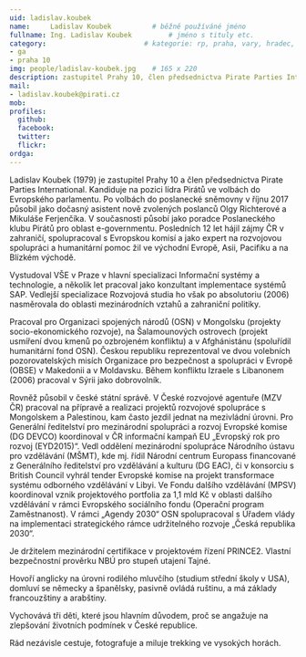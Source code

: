 ```yaml
---
uid: ladislav.koubek
name:     Ladislav Koubek          # běžně používáné jméno
fullname: Ing. Ladislav Koubek         # jméno s tituly etc.
category:                        # kategorie: rp, praha, vary, hradec, jmk, senat
- ga
- praha 10
img: people/ladislav-koubek.jpg    # 165 x 220
description: zastupitel Prahy 10, člen předsednictva Pirate Parties International, kandidát na pozici lídra Pirátů ve volbách do Evropského parlamentu                      # kratký popis, max 160 znaků
mail:
- ladislav.koubek@pirati.cz
mob:                          
profiles:
  github:     
  facebook:         
  twitter:                 
  flickr:        
ordga: 
---
```


Ladislav Koubek (1979) je zastupitel Prahy 10 a člen předsednictva Pirate Parties International. Kandiduje na pozici lídra Pirátů ve volbách do Evropského parlamentu. Po volbách do poslanecké sněmovny v říjnu 2017 působil jako dočasný asistent nově zvolených poslanců Olgy Richterové a Mikuláše Ferjenčíka. V současnosti působí jako poradce Poslaneckého klubu Pirátů pro oblast e-governmentu. Posledních 12 let hájil zájmy ČR v zahraničí, spolupracoval s Evropskou komisí a jako expert na rozvojovou spolupráci a humanitární pomoc žil ve východní Evropě, Asii, Pacifiku a na Blízkém východě. 

Vystudoval VŠE v Praze v hlavní specializaci Informační systémy a technologie, a několik let pracoval jako konzultant implementace systémů SAP. Vedlejší specializace Rozvojová studia ho však po absolutoriu (2006) nasměrovala do oblasti mezinárodních vztahů a zahraniční politiky. 

Pracoval pro Organizaci spojených národů (OSN) v Mongolsku (projekty socio-ekonomického rozvoje), na Šalamounových ostrovech (projekt usmíření dvou kmenů po ozbrojeném konfliktu) a v Afghánistánu (spoluřídil humanitární fond OSN). Českou republiku reprezentoval ve dvou volebních pozorovatelských misích Organizace pro bezpečnost a spolupráci v Evropě (OBSE) v Makedonii a v Moldavsku. Během konfliktu Izraele s Libanonem (2006) pracoval v  Sýrii jako dobrovolník.

Rovněž působil v české státní správě. V České rozvojové agentuře (MZV ČR) pracoval na přípravě a realizaci projektů rozvojové spolupráce s Mongolskem a Palestinou, kam často jezdil jednat na mezivládní úrovni. Pro Generální ředitelství pro mezinárodní spolupráci a rozvoj Evropské komise (DG DEVCO) koordinoval v ČR informační kampaň EU „Evropský rok pro rozvoj (EYD2015)“. Vedl oddělení mezinárodní spolupráce Národního ústavu pro vzdělávání (MŠMT), kde mj. řídil Národní centrum Europass financované z Generálního ředitelství pro vzdělávání a kulturu (DG EAC), či v konsorciu s British Council vyhrál tender Evropské komise na projekt transformace systému odborného vzdělávání v Libyi. Ve Fondu dalšího vzdělávání (MPSV) koordinoval vznik projektového portfolia za 1,1 mld Kč v oblasti dalšího vzdělávání v rámci Evropského sociálního fondu (Operační program Zaměstnanost). V rámci „Agendy 2030“ OSN spolupracoval s Úřadem vlády na implementaci strategického rámce udržitelného rozvoje „Česká republika 2030“. 

Je držitelem mezinárodní certifikace v projektovém řízení PRINCE2. Vlastní bezpečnostní prověrku NBÚ pro stupeň utajení Tajné. 

Hovoří anglicky na úrovni rodilého mluvčího (studium střední školy v USA), domluví se německy a španělsky, pasivně ovládá ruštinu, a má základy francouzštiny a arabštiny.

Vychovává tři děti, které jsou hlavním důvodem, proč se angažuje na zlepšování životních podmínek v České republice.

Rád nezávisle cestuje, fotografuje a miluje trekking ve vysokých horách.
